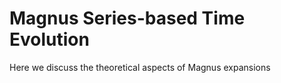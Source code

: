 # Magnus Series-based Time Evolution

Here we discuss the theoretical aspects of Magnus expansions


